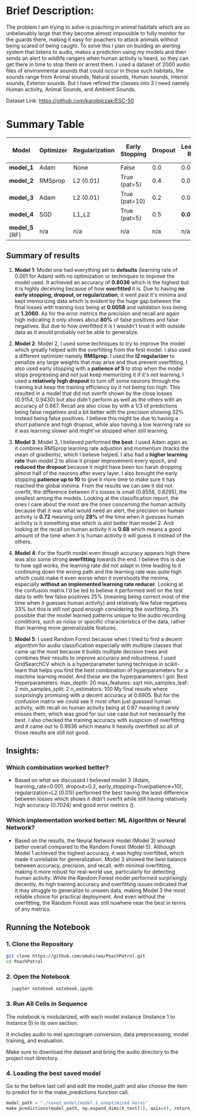 # Brief Description:
The problem I am trying to solve is poaching in animal habitats which are so unbelievably large that they become almost impossible to fully monitor for the guards there, making it easy for poachers to attack animals without being scared of being caught. To solve this I plan on building an alerting system that listens to audio, makes a prediction using my models and then sends an alert to wildlife rangers when human activity is heard, so they can get there in time to stop them or arrest them. 
I used a dataset of 2000 audio files of environmental sounds that could occur in those such habitats, the sounds range from Animal sounds, Natural sounds, Human sounds, Interior sounds, Exterior sounds. But I have refined the classes into 3 I need namely Human activity, Animal Sounds, and Ambient Sounds.

Dataset Link: https://github.com/karolpiczak/ESC-50
# Summary Table

| Model  | Optimizer | Regularization | Early Stopping | Dropout | Learning Rate | Num of Layers       | Accuracy | Precision | Recall | F1-Score | Best Epoch | Training Loss | Validation Loss |
|--------|-----------|----------------|----------------|---------|---------------|-------------------|----------|-----------|--------|----------|------------|---------------|------------------|
| **model_1**| Adam      | None           | False          | 0.0     | 0.001         | 10     | **0.8036** | 0.8033    | 0.8036 | 0.8032   | 30         | 0.0058       | 1.2060          |
| **model_2**| RMSprop   | L2 (0.01)      | True (pat=5)   | 0.4     | 0.0005        | 10     | 0.6667   | 0.6847    | 0.6667 | 0.6608   | 18         | 0.9430       | 0.9154          |
| **model_3**| Adam      | L2 (0.01)      | True (pat=10)  | 0.2     | 0.001         | 12     | 0.7024   | 0.7107    | 0.7024 | 0.6999   | 20         | 0.8295       | 0.8558          |
| **model_4**| SGD       | L1_L2          | True (pat=5)   | 0.5     | **0.01**      | 12     | **0.7976** | 0.8076    | 0.7976 | 0.7999   | 30         | 1.4965       | 1.8144          |
| **model_5** (RF) | n/a   | n/a            | n/a            | n/a     | n/a           | n/a               | 0.6905   | 0.7204    | 0.6905 | 0.6873   | n/a        | n/a          | n/a              |

## Summary of results
1. **Model 1**: Model one had everything set to **defaults** (learning rate of 0.001 for Adam) with no optimization or techniques to improve the model used. It achieved an accuracy of **0.8036** which is the highest but it is highly deceiving because of how **overfitted** it is. Due to having **no early stopping, dropout, or regularization**, it went past it's minima and kept memorizing data which is evident by the huge gap between the final losses with training loss being at **0.0058** and validation loss being at **1.2060**.
As for the error metrics the precision and recall are again high indicating it only shows about **80%** of false positives and false negatives. But due to how overfitted it is I wouldn't trust it with outside data as it would probably not be able to generalize.

2. **Model 2**: Model 2, I used some techniques to try to improve the model which greatly helped with the overfitting from the first model. I also used a different optimizer namely **RMSprop**. I used the **l2 regularizer** to penalize any large weights that may arise and thus prevent overfitting, I also used early stopping with a **patience of 5** to stop when the model stops progressing and not just keep memorizing it if it's not learning, I used a **relatively high dropout** to turn off some neurons through the training but keep the training efficiency by it not being too high.
This resulted in a model that did not overfit shown by the close losses (0.9154, 0.9430) but also didn't perform as well as the others with an accuracy of 0.667. Recall are also close by with a 1/3 of predictions being false negatives and a bit better with the precision showing 32% instead being false positives. I believe this might be due to having a short patience and high dropout, while also having a low learning rate so it was learning slower and might've stopped when still learning.

3. **Model 3**: Model 3, I believed performed **the best**. I used Adam again as it combines RMSprop learning rate adjustion and momentum (tracks the mean of gradients), which I believe helped. I also had a **higher learning rate** than model 2 to allow it proper improvement every epoch, and **reduced the dropout** because it might have been too harsh dropping almost half of the neurons after every layer. I also brought the early stopping **patience up to 10** to give it more time to make sure it has reached the global minima.
From the results we can see it did not overfit, the difference between it's losses is small (0.8558, 0.8295), the smallest among the models. Looking at the classification report, the ones I care about the most are the ones concerning the human activity because that it was what would need an alert, the precision on human activity is **0.72** meaning only **28%** of the time when it guesses human activity is it something else which is alot better than model 2. And looking at the recall on human activity it is **0.68** which means a good amount of the time when it is human activity it will guess it instead of the others.

4. **Model 4**: For the fourth model even though accuracy appears high there was also some strong **overfitting** towards the end. I believe this is due to how sgd works, the learning rate did not adapt in time leading to it continuing down the wrong path and the learning rate was quite high which could make it even worse when it overshoots the minima, especially **without an implemented learning rate reducer**. Looking at the confusion matrix I'd be led to believe it performed well on the test data to with few false positives 25% (meaning being correct most of the time when it guesses human activity) and relatively few false negatives 33% but this is still not good enough considering the overfitting. It’s possible that the model learned patterns unique to the audio recording conditions, such as noise or specific characteristics of the data, rather than learning more generalizable features.

5. **Model 5**: I used Random Forest because when I tried to find a decent algorithm for audio classification especially with multiple classes that came up the most because it builds multiple decision trees and combines their results to improve accuracy and robustness.
I used GridSearchCV which is a hyperparameter tuning technique in scikit-learn that helps you find the best combination of hyperparameters for a machine learning model. 
And these are the hyperparameters I got: Best Hyperparameters:
max_depth: 20
max_features: sqrt
min_samples_leaf: 2
min_samples_split: 2
n_estimators: 100
My final results where surprisingly promising with a decent accuracy at 0.6905. But for the confusion matrix we could see it most often just guessed human activity, with recall on human activity being at 0.87 meaning it rarely misses them, which was good for our use case but not necessarily the best. I also checked the training accuracy with suspicion of overfitting and it came out to 0.9936 which means it heavily overfitted so all of those results are still not good.

## Insights:
### Which combination worked better?
- Based on what we discussed I believed model 3 (Adam, learning_rate=0.001, dropout=0.2, early_stopping=True(patience=10), regularization=L2 (0.01)) performed the best having the least difference between losses which shows it didn't overfit while still having relatively high accuracy (0.7024) and good error metrics ().
### Which implementation worked better: ML Algorithm or Neural Network?
- Based on the results, the Neural Network model (Model 3) worked better overall compared to the Random Forest (Model 5). Although Model 1 achieved the highest accuracy, it was highly overfitted, which made it unreliable for generalization. Model 3 showed the best balance between accuracy, precision, and recall, with minimal overfitting, making it more robust for real-world use, particularly for detecting human activity. While the Random Forest model performed surprisingly decently, its high training accuracy and overfitting issues indicated that it may struggle to generalize to unseen data, making Model 3 the most reliable choice for practical deployment. And even without the overfitting, the Random Forest was still nowhere near the best in terms of any metrics.

##  Running the Notebook

### 1. Clone the Repository

```bash
git clone https://github.com/amuhirwa/PoachPatrol.git
cd PoachPatrol
```
### 2. Open the Notebook
```bash
  jupyter notebook notebook.ipynb
```

### 3. Run All Cells in Sequence

The notebook is modularized, with each model instance (Instance 1 to Instance 5) in its own section.

It includes audio to mel spectogram conversion, data preprocessing, model training, and evaluation.

Make sure to download the dataset and bring the audio directory to the project root directory.


### 4. Loading the best saved model

Go to the before last cell and edit the model_path and also choose the item to predict for in the make_predictions function call.
```python
model_path = "./saved_model/model_1_unoptimized.keras"
make_predictions(model_path, np.expand_dims(X_test[1], axis=0), return_labels=True)
```